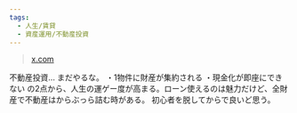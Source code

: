 ```yaml
---
tags:
  - 人生/賃貸
  - 資産運用/不動産投資
---
```

>[x.com](https://x.com/fladdict/status/1677899143384281088)

不動産投資… まだやるな。 ・1物件に財産が集約される ・現金化が即座にできない の2点から、人生の運ゲー度が高まる。ローン使えるのは魅力だけど、全財産で不動産はからぶっら詰む時がある。 初心者を脱してからで良いど思う。

